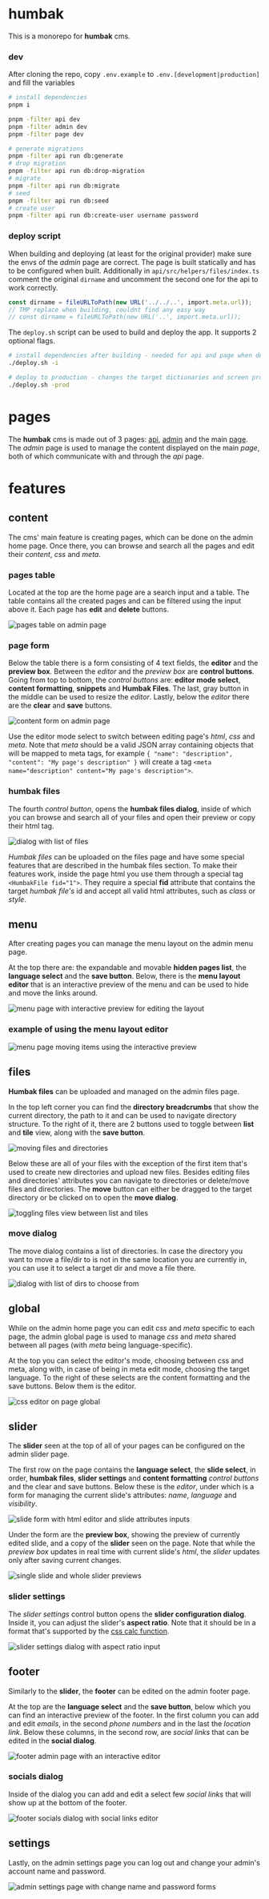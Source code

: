 # humbak

This is a monorepo for **humbak** cms.

### dev

After cloning the repo, copy `.env.example` to `.env.[development|production]` and fill the variables

```bash
# install dependencies
pnpm i

pnpm -filter api dev
pnpm -filter admin dev
pnpm -filter page dev

# generate migrations
pnpm -filter api run db:generate
# drop migration
pnpm -filter api run db:drop-migration
# migrate
pnpm -filter api run db:migrate
# seed
pnpm -filter api run db:seed
# create user
pnpm -filter api run db:create-user username password
```

### deploy script

When building and deploying (at least for the original provider) make sure the envs of the _admin_ page are correct. The page is built statically and has to be configured when built.
Additionally in `api/src/helpers/files/index.ts` comment the original `dirname` and uncomment the second one for the api to work correctly.

```ts
const dirname = fileURLToPath(new URL('../../..', import.meta.url));
// TMP replace when building, couldnt find any easy way
// const dirname = fileURLToPath(new URL('..', import.meta.url));
```

The `deploy.sh` script can be used to build and deploy the app. It supports 2 optional flags.

```sh
# install dependencies after building - needed for api and page when dependencies change
./deploy.sh -i

# deploy to production - changes the target dictionaries and screen processes' names
./deploy.sh -prod
```

# pages

The **humbak** cms is made out of 3 pages: [api](https://github.com/asasinmode/humbak/tree/master/api), [admin](https://github.com/asasinmode/humbak/tree/master/admin) and the main [page](https://github.com/asasinmode/humbak/tree/master/page). The _admin_ page is used to manage the content displayed on the main _page_, both of which communicate with and through the _api_ page.

# features

## content

The cms' main feature is creating pages, which can be done on the admin home page. Once there, you can browse and search all the pages and edit their _content_, _css_ and _meta_.

### pages table

Located at the top are the home page are a search input and a table. The table contains all the created pages and can be filtered using the input above it. Each page has **edit** and **delete** buttons.

<img src="https://raw.githubusercontent.com/asasinmode/humbak/master/api/src/db/scripts/assets/pages-table-en.png" title="pages table" alt="pages table on admin page">

### page form

Below the table there is a form consisting of 4 text fields, the **editor** and the **preview box**. Between the _editor_ and the _preview box_ are **control buttons**. Going from top to bottom, the _control buttons_ are: **editor mode select**, **content formatting**, **snippets** and **Humbak Files**. The last, gray button in the middle can be used to resize the _editor_. Lastly, below the _editor_ there are the **clear** and **save** buttons.

<img src="https://raw.githubusercontent.com/asasinmode/humbak/master/api/src/db/scripts/assets/pages-form-en.png" title="content form" alt="content form on admin page">

Use the editor mode select to switch between editing page's _html_, _css_ and _meta_. Note that _meta_ should be a valid JSON array containing objects that will be mapped to meta tags, for example `{ "name": "description", "content": "My page's description" }` will create a tag `<meta name="description" content="My page's description">`.

### humbak files

The fourth _control button_, opens the **humbak files dialog**, inside of which you can browse and search all of your files and open their preview or copy their html tag.

<img src="https://raw.githubusercontent.com/asasinmode/humbak/master/api/src/db/scripts/assets/pages-humbak-files-en.png" title="humbak files dialog" alt="dialog with list of files">

_Humbak files_ can be uploaded on the files page and have some special features that are described in the humbak files section. To make their features work, inside the page html you use them through a special tag `<HumbakFile fid="1">`. They require a special **fid** attribute that contains the target _humbak file's_ id and accept all valid html attributes, such as _class_ or _style_.

## menu

After creating pages you can manage the menu layout on the admin menu page.

At the top there are: the expandable and movable **hidden pages list**, the **language select** and the **save button**. Below, there is the **menu layout editor** that is an interactive preview of the menu and can be used to hide and move the links around.

<img src="https://raw.githubusercontent.com/asasinmode/humbak/master/api/src/db/scripts/assets/menu-en.png" title="menu page" alt="menu page with interactive preview for editing the layout">

### example of using the menu layout editor

<img src="https://raw.githubusercontent.com/asasinmode/humbak/master/api/src/db/scripts/assets/menu-en.gif" title="menu page using" alt="menu page moving items using the interactive preview">

## files

**Humbak files** can be uploaded and managed on the admin files page.

In the top left corner you can find the **directory breadcrumbs** that show the current directory, the path to it and can be used to navigate directory structure. To the right of it, there are 2 buttons used to toggle between **list** and **tile** view, along with the **save button**.

<img src="https://raw.githubusercontent.com/asasinmode/humbak/master/api/src/db/scripts/assets/files-moving.png" title="moving files" alt="moving files and directories">

Below these are all of your files with the exception of the first item that's used to create new directories and upload new files. Besides editing files and directories' attributes you can navigate to directories or delete/move files and directories. The **move** button can either be dragged to the target directory or be clicked on to open the **move dialog**.

<img src="https://raw.githubusercontent.com/asasinmode/humbak/master/api/src/db/scripts/assets/files-toggling-view-en.gif" title="toggling view" alt="toggling files view between list and tiles">

### move dialog

The move dialog contains a list of directories. In case the directory you want to move a file/dir to is not in the same location you are currently in, you can use it to select a target dir and move a file there.

<img src="https://raw.githubusercontent.com/asasinmode/humbak/master/api/src/db/scripts/assets/files-move-dialog-en.png" title="move dialog" alt="dialog with list of dirs to choose from">

## global

While on the admin home page you can edit _css_ and _meta_ specific to each page, the admin global page is used to manage _css_ and _meta_ shared between all pages (with _meta_ being language-specific).

At the top you can select the editor's mode, choosing between css and meta, along with, in case of being in meta edit mode, choosing the target language. To the right of these selects are the content formatting and the save buttons. Below them is the editor.

<img src="https://raw.githubusercontent.com/asasinmode/humbak/master/api/src/db/scripts/assets/global-en.png" title="global page" alt="css editor on page global">

## slider

The **slider** seen at the top of all of your pages can be configured on the admin slider page.

The first row on the page contains the **language select**, the **slide select**, in order, **humbak files**, **slider settings** and **content formatting** _control buttons_ and the clear and save buttons. Below these is the _editor_, under which is a form for managing the current slide's attributes: _name_, _language_ and _visibility_.

<img src="https://raw.githubusercontent.com/asasinmode/humbak/master/api/src/db/scripts/assets/slider-form-en.png" title="slide form" alt="slide form with html editor and slide attributes inputs">

Under the form are the **preview box**, showing the preview of currently edited slide, and a copy of the **slider** seen on the page. Note that while the _preview box_ updates in real time with current slide's _html_, the _slider_ updates only after saving current changes.

<img src="https://raw.githubusercontent.com/asasinmode/humbak/master/api/src/db/scripts/assets/slider-previews-en.png" title="slider previews" alt="single slide and whole slider previews">

### slider settings

The _slider settings_ control button opens the **slider configuration dialog**. Inside it, you can adjust the slider's **aspect ratio**. Note that it should be in a format that's supported by the [css calc function](https://developer.mozilla.org/en-US/docs/Web/CSS/calc).

<img src="https://raw.githubusercontent.com/asasinmode/humbak/master/api/src/db/scripts/assets/slider-settings-dialog-en.png" title="slider settings dialog" alt="slider settings dialog with aspect ratio input">

## footer

Similarly to the **slider**, the **footer** can be edited on the admin footer page.

At the top are the **language select** and the **save button**, below which you can find an interactive preview of the footer. In the first column you can add and edit _emails_, in the second _phone numbers_ and in the last the _location link_. Below these columns, in the second row, are _social links_ that can be edited in the **social dialog**.

<img src="https://raw.githubusercontent.com/asasinmode/humbak/master/api/src/db/scripts/assets/footer-en.png" title="footer overview" alt="footer admin page with an interactive editor">

### socials dialog

Inside of the dialog you can add and edit a select few _social links_ that will show up at the bottom of the footer.

<img src="https://raw.githubusercontent.com/asasinmode/humbak/master/api/src/db/scripts/assets/footer-socials-en.png" title="socials dialog" alt="footer socials dialog with social links editor">

## settings

Lastly, on the admin settings page you can log out and change your admin's account name and password.

<img src="https://raw.githubusercontent.com/asasinmode/humbak/master/api/src/db/scripts/assets/settings-en.png" title="settings page" alt="admin settings page with change name and password forms">
